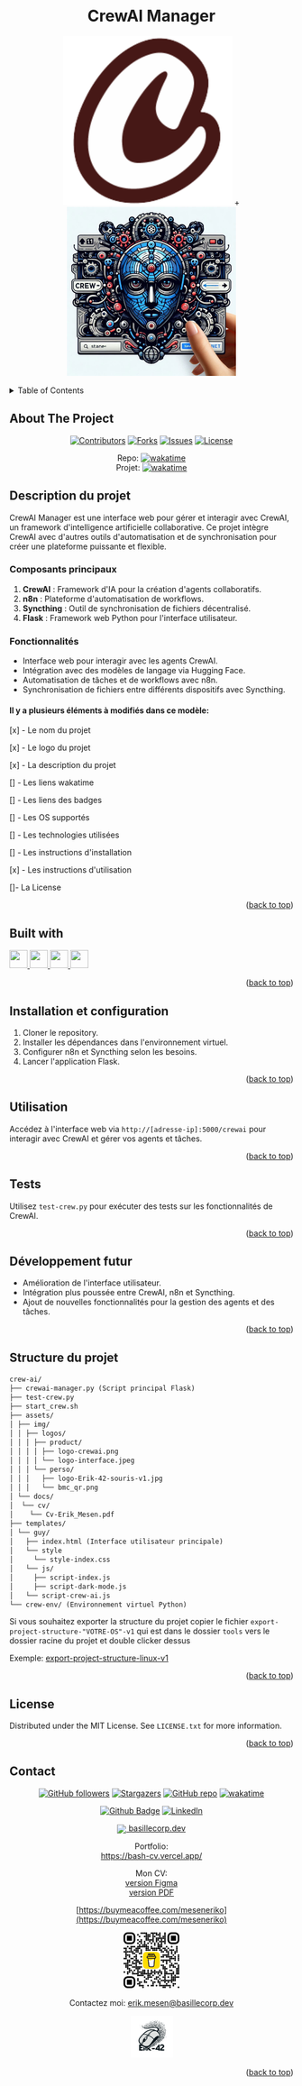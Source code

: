 <a name="readme-top"></a>

<!-- PROJECT LOGO -->
<br />
<div align="center">
<!-- Titre à modifiés -->

  <h1>CrewAI Manager</h1>

[<img src="./assets/img/logos/product/logo-crewai.png" width="300">](https://github.com/Erik-42/crewai-manager.git) + [<img src="./assets/img/logos/product/logo-interface.jpeg" width="300">](https://github.com/Erik-42/crewai-manager.git)

</div>

<!-- TABLE OF CONTENTS -->
<details>
  <summary>Table of Contents</summary>
  <ol>
    <li><a href="#about-the-project">About The Project</a></li>
    <li><a href="#description">Description</a></li>
    <li><a href="#os">OS</a></li>
    <li><a href="#built-with">Built With</a></li>
    <li><a href="#installation">Installation</a></li>
    <li><a href="#usage">Usage</a></li>
    <li><a href="#testez-le-projet">Testez le projet</a></li>
    <li><a href="#structure-du-projet">Structure du projet</a></li>
    <li><a href="#license">License</a></li>
    <li><a href="#contact">Contact</a></li>
  </ol>
</details>

<!-- ABOUT THE PROJECT -->

## About The Project

<div align="center">

[![Contributors][contributors-shield]][contributors-url]
[![Forks][forks-shield]][forks-url]
[![Issues][issues-shield]][issues-url]
[![License][license-shield]][license-url]

Repo: [![wakatime](https://wakatime.com/badge/github/Erik-42/crewai-manager.svg)](https://wakatime.com/badge/github/Erik-42/crewai-manager)
<br/>
Projet: [![wakatime](https://wakatime.com/badge/user/f84d00d8-fee3-4ca3-803d-3daa3c7053a5/project/8da282fb-9d68-4024-bb72-5f514c4f309d.svg)](https://wakatime.com/badge/user/f84d00d8-fee3-4ca3-803d-3daa3c7053a5/project/8da282fb-9d68-4024-bb72-5f514c4f309d)

</div>

## Description du projet

CrewAI Manager est une interface web pour gérer et interagir avec CrewAI, un framework d'intelligence artificielle collaborative. Ce projet intègre CrewAI avec d'autres outils d'automatisation et de synchronisation pour créer une plateforme puissante et flexible.

### Composants principaux

1. **CrewAI** : Framework d'IA pour la création d'agents collaboratifs.
2. **n8n** : Plateforme d'automatisation de workflows.
3. **Syncthing** : Outil de synchronisation de fichiers décentralisé.
4. **Flask** : Framework web Python pour l'interface utilisateur.

### Fonctionnalités

- Interface web pour interagir avec les agents CrewAI.
- Intégration avec des modèles de langage via Hugging Face.
- Automatisation de tâches et de workflows avec n8n.
- Synchronisation de fichiers entre différents dispositifs avec Syncthing.

#### Il y a plusieurs éléments à modifiés dans ce modèle:

[x] - Le nom du projet

[x] - Le logo du projet

[x] - La description du projet

[] - Les liens wakatime

[] - Les liens des badges

[] - Les OS supportés

[] - Les technologies utilisées

[] - Les instructions d'installation

[x] - Les instructions d'utilisation

[]- La License

<p align="right">(<a href="#readme-top">back to top</a>)</p>

## Built with

<p> </p>
<a href=https://github.com/Erik-42?tab=repositories&q=&type=&language=html&sort= > <img width ='32px' height='32px' src ='https://raw.githubusercontent.com/rahulbanerjee26/githubAboutMeGenerator/main/icons/html.svg'> </a>
<a href=https://github.com/Erik-42?tab=repositories&q=&type=&language=css&sort= > <img width ='32px' height='32px' src ='https://raw.githubusercontent.com/rahulbanerjee26/githubAboutMeGenerator/main/icons/css.svg'> </a>
<a href= https://github.com/Erik-42?tab=repositories&q=&type=&language=sass&sort= > <img width ='32px' height='32px' src ='https://raw.githubusercontent.com/rahulbanerjee26/githubAboutMeGenerator/main/icons/python.svg'> </a>
<a href= https://github.com/Erik-42?tab=repositories&q=&type=&language=github&sort= > <img width ='32px' height='32px' src ='https://raw.githubusercontent.com/rahulbanerjee26/githubAboutMeGenerator/main/icons/github.svg'> </a>

<p align="right">(<a href="#readme-top">back to top</a>)</p>

<!-- Les instructions d'installation à modifiés -->

## Installation et configuration

1. Cloner le repository.
2. Installer les dépendances dans l'environnement virtuel.
3. Configurer n8n et Syncthing selon les besoins.
4. Lancer l'application Flask.
<p align="right">(<a href="#readme-top">back to top</a>)</p>

<!-- Les instructions d'utilisation à modifiés -->

## Utilisation

Accédez à l'interface web via `http://[adresse-ip]:5000/crewai` pour interagir avec CrewAI et gérer vos agents et tâches.

<p align="right">(<a href="#readme-top">back to top</a>)</p>

<!-- Les instructions de test à modifiés -->

## Tests

Utilisez `test-crew.py` pour exécuter des tests sur les fonctionnalités de CrewAI.

<p align="right">(<a href="#readme-top">back to top</a>)</p>

## Développement futur

- Amélioration de l'interface utilisateur.
- Intégration plus poussée entre CrewAI, n8n et Syncthing.
- Ajout de nouvelles fonctionnalités pour la gestion des agents et des tâches.
<p align="right">(<a href="#readme-top">back to top</a>)</p>

## Structure du projet

```
crew-ai/
├── crewai-manager.py (Script principal Flask)
├── test-crew.py
├── start_crew.sh
├── assets/
│ ├── img/
│ │ ├── logos/
│ │ │ ├── product/
│ │ │ │ ├── logo-crewai.png
│ │ │ │ └── logo-interface.jpeg
│ │ │ └── perso/
│ │ │   ├── logo-Erik-42-souris-v1.jpg
│ │ │   └── bmc_qr.png
│ └── docs/
│  └── cv/
│    └── Cv-Erik_Mesen.pdf
├── templates/
│ └── guy/
│   ├── index.html (Interface utilisateur principale)
│   └── style
│     └── style-index.css
│   └── js/
│     ├── script-index.js
│     ├── script-dark-mode.js
│   └── script-crew-ai.js
└── crew-env/ (Environnement virtuel Python)
```

Si vous souhaitez exporter la structure du projet
copier le fichier `export-project-structure-"VOTRE-OS"-v1` qui est dans le dossier `tools` vers le dossier racine du projet et
double clicker dessus
<br/>

Exemple:
[export-project-structure-linux-v1](export-project-structure-linux-v1)

<p align="right">(<a href="#readme-top">back to top</a>)</p>

<!-- La license à modifiés -->

## License

Distributed under the MIT License. See `LICENSE.txt` for more information.

<p align="right">(<a href="#readme-top">back to top</a>)</p>

<!-- NE PAS TOUCHER !! -->

## Contact

<div align="center">

[![GitHub followers][github followers-shield]][github followers-url]
[![Stargazers][stars-shield]][stars-url]
[![GitHub repo][github repo-shield]][github repo-url]
[![wakatime][wakatime-shield]][wakatime-url]

[![Github Badge][github badge-shield]][github badge-url]
[![LinkedIn][linkedin-shield]][linkedin-url]

<a href = 'https://basillecorp.dev'> <img width = '32px' align= 'center' src="https://raw.githubusercontent.com/rahulbanerjee26/githubAboutMeGenerator/main/icons/portfolio.png"/> basillecorp.dev</a>

Portfolio:<br/>
https://bash-cv.vercel.app/

Mon CV:
<br/>
[version Figma](https://www.figma.com/design/H17d3Plq2fxppmKcQXfB0p/Cv-Eric-Breteau?m=auto&t=enkiu3089axN0tBm-1)<br/>
[version PDF](assets/docs/Cv-Erik_Mesen.pdf)

[https://buymeacoffee.com/meseneriko](https://buymeacoffee.com/meseneriko)

<a href="https://buymeacoffee.com/meseneriko">
    <img src="./assets/img/logos/perso/bmc_qr.png" alt="Buy My Coffee
    " width="100" style="background-color:grey">
</a>

Contactez moi: [erik.mesen@basillecorp.dev](mailto:erik.mesen@basillecorp.dev)

[<img src="./assets/img/logos/perso/logo-Erik-42-souris-v1.jpg" alt="logo Erik-42" width="75">](https://bash-cv.vercel.app/)

<p align="right">(<a href="#readme-top">back to top</a>)</p>

<!-- MARKDOWN LINKS & IMAGES -->
<!-- https://www.markdownguide.org/basic-syntax/#reference-style-links -->

<!-- Les liens badges à modifié -->

[contributors-shield]: https://img.shields.io/github/contributors/Erik-42/crewai-manager
[contributors-url]: https://github.com/Erik-42/crewai-manager/graphs/contributors
[forks-shield]: https://img.shields.io/github/forks/Erik-42/crewai-manager
[forks-url]: https://github.com/Erik-42/crewai-manager/forks
[issues-shield]: https://img.shields.io/github/issues-raw/Erik-42/crewai-manager
[issues-url]: https://github.com/Erik-42/crewai-manager/issues
[license-shield]: https://img.shields.io/github/license/Erik-42/crewai-manager
[license-url]: https://github.com/Erik-42/crewai-manager/blob/master/LICENSE.txt

<!-- Les badges de contact -
NE PAS TOUCHER ! -->

[github followers-shield]: https://img.shields.io/github/followers/Erik-42
[github followers-url]: https://github.com/followers/Erik-42
[stars-shield]: https://img.shields.io/github/stars/Erik-42
[stars-url]: https://github.com/Erik-42?tab=stars
[github repo-shield]: https://img.shields.io/badge/Repositories-73-blue
[github repo-url]: https://github.com/Erik-42/Erik-42?tab=repositories
[github repo file count (file type)-shield]: https://img.shields.io/github/directory-file-count/Erik-42/crewai-manager
[github repo file count (file type)-url]: https://github.com/directory-file-count/Erik-42/crewai-manager
[wakatime-shield]: https://wakatime.com/badge/user/f84d00d8-fee3-4ca3-803d-3daa3c7053a5.svg
[wakatime-url]: https://wakatime.com/@f84d00d8-fee3-4ca3-803d-3daa3c7053a5
[github badge-shield]: https://img.shields.io/badge/Github-Erik--42-155?style=for-the-badge&logo=github
[github badge-url]: https://github.com/Erik-42
[github all releases-shield]: https://github.com/Erik-42/crewai-manager/total
[github all releases-url]: https://github.com/Erik-42/crewai-manager/releases
[github repo size-shield]: https://img.shields.io/github/repo-size/Erik-42/crewai-manager
[github repo size-url]: https://github.com/Erik-42/crewai-manager
[linkedin-shield]: https://img.shields.io/badge/-LinkedIn-black.svg?style=for-the-badge&logo=linkedin&colorB=555
[linkedin-url]: https://www.linkedin.com/in/erik-mesen/
